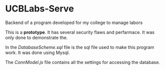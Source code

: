 # UCBLabs-Serve

Backend of a program developed for my college to manage labors

This is a **prototype**. It has several security flaws and perfarmace. It was only done to demonstrate the.

In the _DatabaseScheme.sql_ file is the sql file used to make this program work. It was done using Mysql.

The _ConnModel.js_ file contains all the settings for accessing the database.

